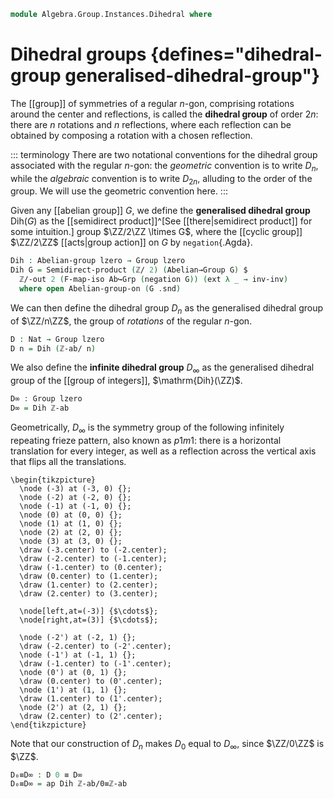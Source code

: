 <!--
```agda
open import Algebra.Group.Instances.Integers
open import Algebra.Group.Instances.Cyclic
open import Algebra.Group.Semidirect
open import Algebra.Group.Cat.Base
open import Algebra.Group.Action
open import Algebra.Group.Ab
open import Algebra.Prelude
```
-->

```agda
module Algebra.Group.Instances.Dihedral where
```

# Dihedral groups {defines="dihedral-group generalised-dihedral-group"}

The [[group]] of symmetries of a regular $n$-gon, comprising rotations
around the center and reflections, is called the **dihedral group**
of order $2n$: there are $n$ rotations and $n$ reflections, where
each reflection can be obtained by composing a rotation with a chosen
reflection.

::: terminology
There are two notational conventions for the dihedral group associated
with the regular $n$-gon: the *geometric* convention is to write $D_n$,
while the *algebraic* convention is to write $D_{2n}$, alluding to the
order of the group. We will use the geometric convention here.
:::

Given any [[abelian group]] $G$, we define the **generalised dihedral
group** $\mathrm{Dih}(G)$ as the [[semidirect product]]^[See
[[there|semidirect product]] for some intuition.] group $\ZZ/2\ZZ \ltimes
G$, where the [[cyclic group]] $\ZZ/2\ZZ$ [[acts|group action]] on $G$
by `negation`{.Agda}.

```agda
Dih : Abelian-group lzero → Group lzero
Dih G = Semidirect-product (ℤ/ 2) (Abelian→Group G) $
  ℤ/-out 2 (F-map-iso Ab↪Grp (negation G)) (ext λ _ → inv-inv)
  where open Abelian-group-on (G .snd)
```

We can then define the dihedral group $D_n$ as the generalised dihedral
group of $\ZZ/n\ZZ$, the group of *rotations* of the regular $n$-gon.

```agda
D : Nat → Group lzero
D n = Dih (ℤ-ab/ n)
```

We also define the **infinite dihedral group** $D_\infty$ as the
generalised dihedral group of the [[group of integers]],
$\mathrm{Dih}(\ZZ)$.

```agda
D∞ : Group lzero
D∞ = Dih ℤ-ab
```

Geometrically, $D_\infty$ is the symmetry group of the following
infinitely repeating frieze pattern, also known as $p1m1$: there is
a horizontal translation for every integer, as well as a reflection
across the vertical axis that flips all the translations.

~~~{.quiver}
\begin{tikzpicture}
  \node (-3) at (-3, 0) {};
  \node (-2) at (-2, 0) {};
  \node (-1) at (-1, 0) {};
  \node (0) at (0, 0) {};
  \node (1) at (1, 0) {};
  \node (2) at (2, 0) {};
  \node (3) at (3, 0) {};
  \draw (-3.center) to (-2.center);
  \draw (-2.center) to (-1.center);
  \draw (-1.center) to (0.center);
  \draw (0.center) to (1.center);
  \draw (1.center) to (2.center);
  \draw (2.center) to (3.center);

  \node[left,at=(-3)] {$\cdots$};
  \node[right,at=(3)] {$\cdots$};

  \node (-2') at (-2, 1) {};
  \draw (-2.center) to (-2'.center);
  \node (-1') at (-1, 1) {};
  \draw (-1.center) to (-1'.center);
  \node (0') at (0, 1) {};
  \draw (0.center) to (0'.center);
  \node (1') at (1, 1) {};
  \draw (1.center) to (1'.center);
  \node (2') at (2, 1) {};
  \draw (2.center) to (2'.center);
\end{tikzpicture}
~~~

Note that our construction of $D_n$ makes $D_0$ equal to $D_\infty$,
since $\ZZ/0\ZZ$ is $\ZZ$.

```agda
D₀≡D∞ : D 0 ≡ D∞
D₀≡D∞ = ap Dih ℤ-ab/0≡ℤ-ab
```
